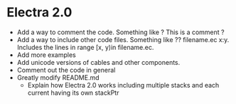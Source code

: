 # Electra 2.0

+ Add a way to comment the code. Something like ? This is a comment ?
+ Add a way to include other code files. Something like ?? filename.ec x:y. Includes the lines in range [x, y)in filename.ec.
+ Add more examples
+ Add unicode versions of cables and other components.
+ Comment out the code in general
+ Greatly modify README.md
    + Explain how Electra 2.0 works including multiple stacks and each current having its own stackPtr

